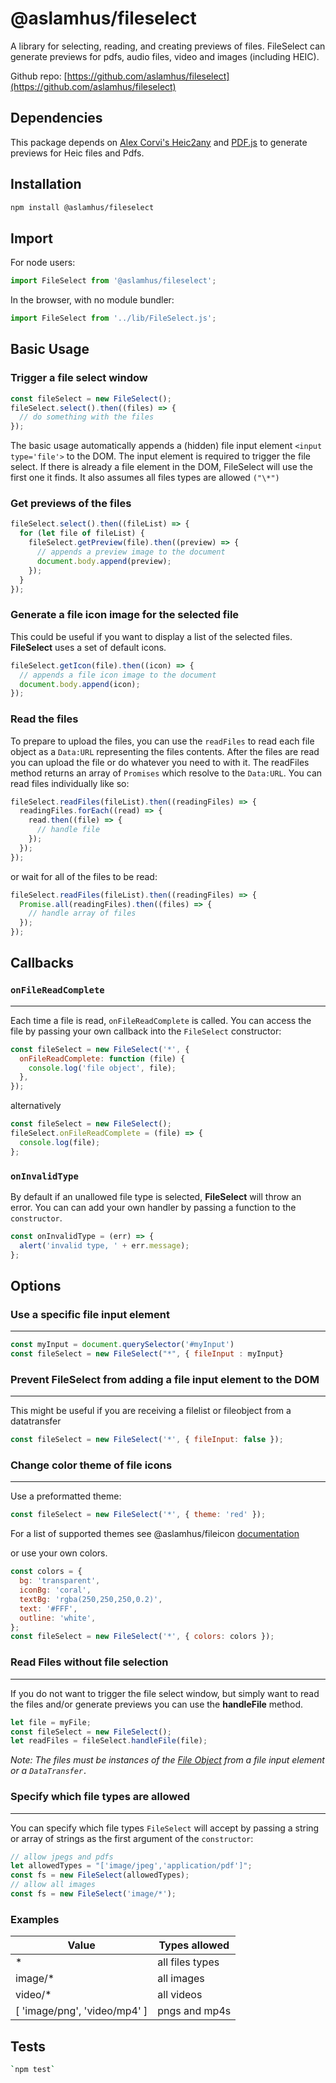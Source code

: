 # @aslamhus/fileselect

A library for selecting, reading, and creating previews of files. FileSelect can generate previews for pdfs, audio files, video and images (including HEIC).

Github repo: [https://github.com/aslamhus/fileselect](https://github.com/aslamhus/fileselect)

## Dependencies

This package depends on [Alex Corvi's Heic2any](https://alexcorvi.github.io/heic2any/) and [PDF.js](https://github.com/mozilla/pdf.js) to generate previews for Heic files and Pdfs.

## Installation

```bash
npm install @aslamhus/fileselect
```

## Import

For node users:

```js
import FileSelect from '@aslamhus/fileselect';
```

In the browser, with no module bundler:

```js
import FileSelect from '../lib/FileSelect.js';
```

## Basic Usage

### Trigger a file select window

```js
const fileSelect = new FileSelect();
fileSelect.select().then((files) => {
  // do something with the files
});
```

The basic usage automatically appends a (hidden) file input element `<input type='file'>` to the DOM. The input element is required to trigger the file select. If there is already a file element in the DOM, FileSelect will use the first one it finds. It also assumes all files types are allowed `("\*")`

### Get previews of the files

```js
fileSelect.select().then((fileList) => {
  for (let file of fileList) {
    fileSelect.getPreview(file).then((preview) => {
      // appends a preview image to the document
      document.body.append(preview);
    });
  }
});
```

### Generate a file icon image for the selected file

This could be useful if you want to display a list of the selected files.
**FileSelect** uses a set of default icons.

```js
fileSelect.getIcon(file).then((icon) => {
  // appends a file icon image to the document
  document.body.append(icon);
});
```

### Read the files

To prepare to upload the files, you can use the `readFiles` to read each file object as a `Data:URL` representing the files contents. After the files are read you can upload the file or do whatever you need to with it. The readFiles method returns an array of `Promises` which resolve to the `Data:URL`. You can read files individually like so:

```js
fileSelect.readFiles(fileList).then((readingFiles) => {
  readingFiles.forEach((read) => {
    read.then((file) => {
      // handle file
    });
  });
});
```

or wait for all of the files to be read:

```js
fileSelect.readFiles(fileList).then((readingFiles) => {
  Promise.all(readingFiles).then((files) => {
    // handle array of files
  });
});
```

## Callbacks

### `onFileReadComplete`

---

Each time a file is read, `onFileReadComplete` is called. You can access the file by passing your own callback into the `FileSelect` constructor:

```js
const fileSelect = new FileSelect('*', {
  onFileReadComplete: function (file) {
    console.log('file object', file);
  },
});
```

alternatively

```js
const fileSelect = new FileSelect();
fileSelect.onFileReadComplete = (file) => {
  console.log(file);
};
```

### `onInvalidType`

By default if an unallowed file type is selected, **FileSelect** will throw an error. You can can add your own handler by passing a function to the `constructor`.

```js
const onInvalidType = (err) => {
  alert('invalid type, ' + err.message);
};
```

## Options

### Use a specific file input element

---

```js
const myInput = document.querySelector('#myInput')
const fileSelect = new FileSelect("*", { fileInput : myInput}
```

### Prevent FileSelect from adding a file input element to the DOM

---

This might be useful if you are receiving a filelist or fileobject from a datatransfer

```js
const fileSelect = new FileSelect('*', { fileInput: false });
```

### Change color theme of file icons

---

Use a preformatted theme:

```js
const fileSelect = new FileSelect('*', { theme: 'red' });
```

For a list of supported themes see @aslamhus/fileicon [documentation](https://github.com/aslamhus/fileicon#colors)

or use your own colors.

```js
const colors = {
  bg: 'transparent',
  iconBg: 'coral',
  textBg: 'rgba(250,250,250,0.2)',
  text: '#FFF',
  outline: 'white',
};
const fileSelect = new FileSelect('*', { colors: colors });
```

### Read Files without file selection

---

If you do not want to trigger the file select window, but simply want to read the files and/or generate previews you can use the **handleFile** method.

```js
let file = myFile;
const fileSelect = new FileSelect();
let readFiles = fileSelect.handleFile(file);
```

_Note: The files must be instances of the [File Object](https://developer.mozilla.org/en-US/docs/Web/API/File) from a file input element or a `DataTransfer.`_

### Specify which file types are allowed

---

You can specify which file types `FileSelect` will accept by passing a string or array of strings as the first argument of the `constructor`:

```js
// allow jpegs and pdfs
let allowedTypes = "['image/jpeg','application/pdf']";
const fs = new FileSelect(allowedTypes);
// allow all images
const fs = new FileSelect('image/*');
```

### Examples

| Value                        | Types allowed   |
| ---------------------------- | --------------- |
| \*                           | all files types |
| image/\*                     | all images      |
| video/\*                     | all videos      |
| [ 'image/png', 'video/mp4' ] | pngs and mp4s   |

## Tests

```bash
`npm test`
```
